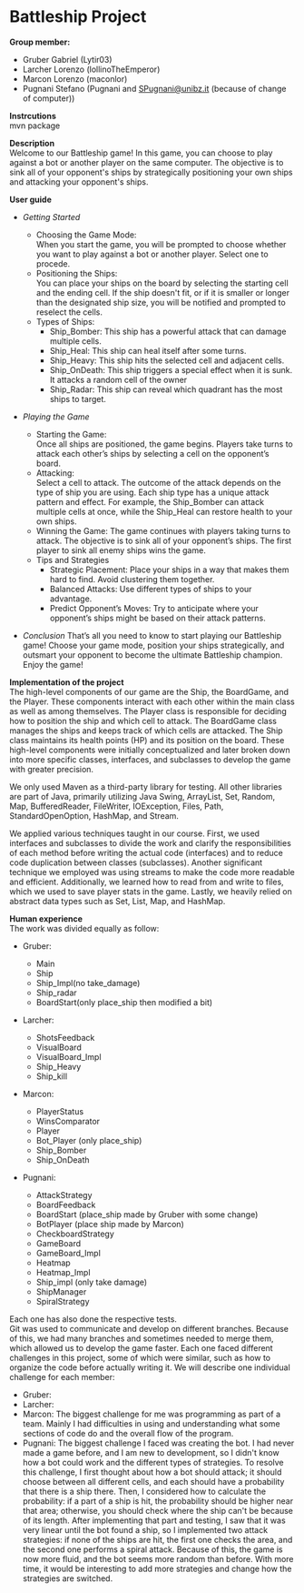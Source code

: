 # Battleship Project
**Group member:**
- Gruber Gabriel (Lytir03)
- Larcher Lorenzo (lollinoTheEmperor)
- Marcon Lorenzo (maconlor)
- Pugnani Stefano (Pugnani and SPugnani@unibz.it (because of change of computer))

**Instrcutions** \
mvn package

**Description** \
Welcome to our Battleship game! In this game, you can choose to play against a bot or another player on the same computer. The objective is to sink all of your opponent's ships by strategically positioning your own ships and attacking your opponent's ships.

**User guide** 
- *Getting Started* 
   + Choosing the Game Mode: \
     When you start the game, you will be prompted to choose whether you want to play against a bot or another player. Select one to procede.
   + Positioning the Ships: \
      You can place your ships on the board by selecting the starting cell and the ending cell. If the ship doesn't fit, or if it is smaller or longer than the designated ship size, you will be notified and prompted to reselect the cells.
   + Types of Ships: 
      *  Ship_Bomber: This ship has a powerful attack that can damage multiple cells.
      *  Ship_Heal: This ship can heal itself after some turns.
      * Ship_Heavy: This ship hits the selected cell and adjacent cells.
      * Ship_OnDeath: This ship triggers a special effect when it is sunk. It attacks a random cell of the owner
      * Ship_Radar: This ship can reveal which quadrant has the most ships to target.

- *Playing the Game*
  + Starting the Game: \
  Once all ships are positioned, the game begins. Players take turns to attack each other’s ships by selecting a cell on the opponent’s board.
  + Attacking: \
    Select a cell to attack. The outcome of the attack depends on the type of ship you are using. Each ship type has a unique attack pattern and effect. For example, the Ship_Bomber can attack multiple cells at once, while the Ship_Heal can restore health to your own ships.
  + Winning the Game: The game continues with players taking turns to attack. The objective is to sink all of your opponent’s ships. The first player to sink all enemy ships wins the game.
  + Tips and Strategies
      - Strategic Placement: Place your ships in a way that makes them hard to find. Avoid clustering them together.
      - Balanced Attacks: Use different types of ships to your advantage.
      - Predict Opponent’s Moves: Try to anticipate where your opponent’s ships might be based on their attack patterns.
- *Conclusion*
That’s all you need to know to start playing our Battleship game! Choose your game mode, position your ships strategically, and outsmart your opponent to become the ultimate Battleship champion. Enjoy the game!


**Implementation of the project** \
The high-level components of our game are the Ship, the BoardGame, and the Player. These components interact with each other within the main class as well as among themselves. The Player class is responsible for deciding how to position the ship and which cell to attack. The BoardGame class manages the ships and keeps track of which cells are attacked. The Ship class maintains its health points (HP) and its position on the board. These high-level components were initially conceptualized and later broken down into more specific classes, interfaces, and subclasses to develop the game with greater precision. 

We only used Maven as a third-party library for testing. All other libraries are part of Java, primarily utilizing Java Swing, ArrayList, Set, Random, Map, BufferedReader, FileWriter, IOException, Files, Path, StandardOpenOption, HashMap, and Stream. 

We applied various techniques taught in our course. First, we used interfaces and subclasses to divide the work and clarify the responsibilities of each method before writing the actual code (interfaces) and to reduce code duplication between classes (subclasses). Another significant technique we employed was using streams to make the code more readable and efficient. Additionally, we learned how to read from and write to files, which we used to save player stats in the game. Lastly, we heavily relied on abstract data types such as Set, List, Map, and HashMap. 

**Human experience** \
The work was divided equally as follow: 
* Gruber:
   - Main 
   - Ship 
   - Ship_Impl(no take_damage)
   - Ship_radar
   - BoardStart(only place_ship then modified a bit)

* Larcher: 
  - ShotsFeedback 
  - VisualBoard 
  - VisualBoard_Impl 
  - Ship_Heavy 
  - Ship_kill 
  
* Marcon: 
  - PlayerStatus 
  - WinsComparator 
  - Player 
  - Bot_Player (only place_ship) 
  - Ship_Bomber 
  - Ship_OnDeath 
  
* Pugnani: 
  - AttackStrategy 
  - BoardFeedback 
  - BoardStart (place_ship made by Gruber with some change) 
  - BotPlayer (place ship made by Marcon) 
  - CheckboardStrategy 
  - GameBoard 
  - GameBoard_Impl 
  - Heatmap 
  - Heatmap_Impl 
  - Ship_impl (only take damage) 
  - ShipManager 
  - SpiralStrategy 
  
Each one has also done the respective tests. \
Git was used to communicate and develop on different branches. Because of this, we had many branches and sometimes needed to merge them, which allowed us to develop the game faster. Each one faced different challenges in this project, some of which were similar, such as how to organize the code before actually writing it. We will describe one individual challenge for each member: 

* Gruber:
* Larcher: 
* Marcon: The biggest challenge for me was programming as part of a team. Mainly I had difficulties in using and understanding what some sections of code do and the overall flow of the program.
* Pugnani: The biggest challenge I faced was creating the bot. I had never made a game before, and I am new to development, so I didn't know how a bot could work and the different types of strategies. To resolve this challenge, I first thought about how a bot should attack; it should choose between all different cells, and each should have a probability that there is a ship there. Then, I considered how to calculate the probability: if a part of a ship is hit, the probability should be higher near that area; otherwise, you should check where the ship can't be because of its length. After implementing that part and testing, I saw that it was very linear until the bot found a ship, so I implemented two attack strategies: if none of the ships are hit, the first one checks the area, and the second one performs a spiral attack. Because of this, the game is now more fluid, and the bot seems more random than before. With more time, it would be interesting to add more strategies and change how the strategies are switched.
